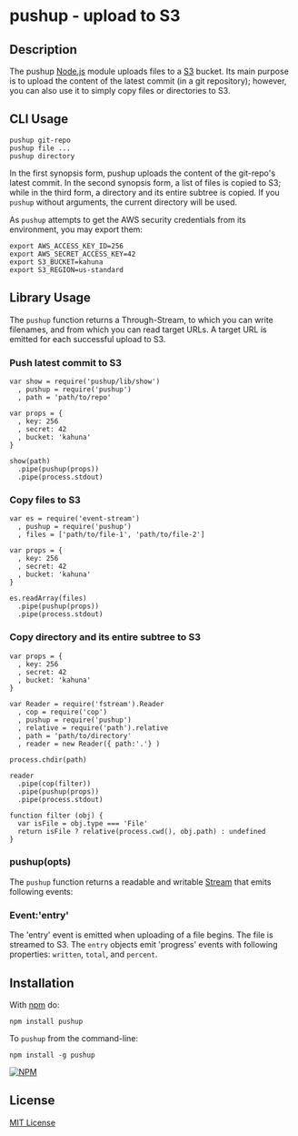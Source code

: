 # pushup - upload to S3

## Description

The pushup [Node.js](http://nodejs.org/) module uploads files to a [S3](http://aws.amazon.com/s3/) bucket. Its main purpose is to upload the content of the latest commit (in a git repository); however, you can also use it to simply copy files or directories to S3.

## CLI Usage

    pushup git-repo
    pushup file ...
    pushup directory

In the first synopsis form, pushup uploads the content of the git-repo's latest commit. In the second synopsis form, a list of files is copied to S3; while in the third form, a directory and its entire subtree is copied. If you `pushup` without arguments, the current directory will be used. 

As `pushup` attempts to get the AWS security credentials from its environment, you may export them:

    export AWS_ACCESS_KEY_ID=256
    export AWS_SECRET_ACCESS_KEY=42
    export S3_BUCKET=kahuna
    export S3_REGION=us-standard

## Library Usage

The `pushup` function returns a Through-Stream, to which you can write filenames, and from which you can read target URLs. A target URL is emitted for each successful upload to S3.

### Push latest commit to S3

    var show = require('pushup/lib/show')
      , pushup = require('pushup')
      , path = 'path/to/repo'

    var props = {
      , key: 256
      , secret: 42
      , bucket: 'kahuna'
    }

    show(path)
      .pipe(pushup(props))
      .pipe(process.stdout)

### Copy files to S3

    var es = require('event-stream')
      , pushup = require('pushup')
      , files = ['path/to/file-1', 'path/to/file-2']

    var props = {
      , key: 256
      , secret: 42
      , bucket: 'kahuna'
    }

    es.readArray(files)
      .pipe(pushup(props))
      .pipe(process.stdout)

### Copy directory and its entire subtree to S3

    var props = {
      , key: 256
      , secret: 42
      , bucket: 'kahuna'
    }

    var Reader = require('fstream').Reader
      , cop = require('cop')
      , pushup = require('pushup')
      , relative = require('path').relative
      , path = 'path/to/directory'
      , reader = new Reader({ path:'.'} )
   
    process.chdir(path)
      
    reader
      .pipe(cop(filter))
      .pipe(pushup(props))
      .pipe(process.stdout)

    function filter (obj) {
      var isFile = obj.type === 'File'
      return isFile ? relative(process.cwd(), obj.path) : undefined
    }

### pushup(opts)

The `pushup` function returns a readable and writable [Stream](http://nodejs.org/api/stream.html) that emits following events:

### Event:'entry'

The 'entry' event is emitted when uploading of a file begins. The file is streamed to S3. The `entry` objects emit 'progress' events with following properties: `written`, `total`, and `percent`.

## Installation

With [npm](http://npmjs.org/) do:

    npm install pushup

To `pushup` from the command-line:

    npm install -g pushup

[![NPM](https://nodei.co/npm/pushup.png)](https://npmjs.org/package/pushup)

## License

[MIT License](https://raw.github.com/michaelnisi/pushup/master/LICENSE)
